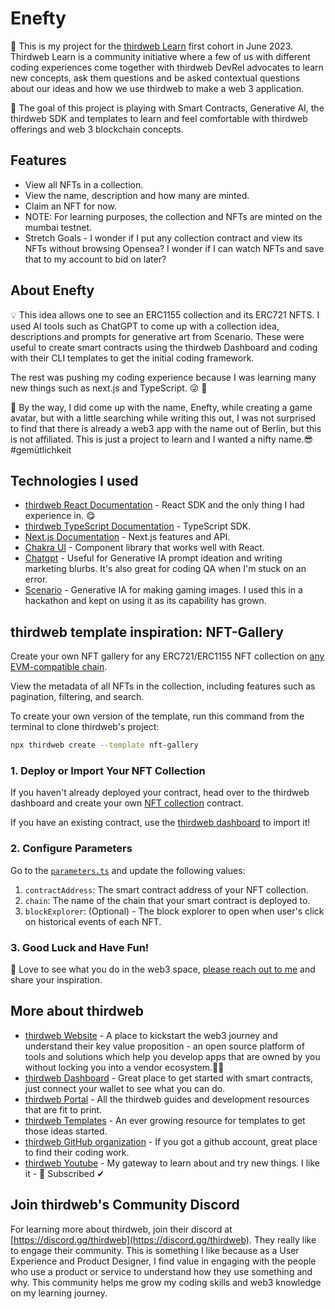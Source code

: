 # Enefty
🚀 This is my project for the [thirdweb Learn](https://thirdweb.com/learn) first cohort in June 2023. Thirdweb Learn is a community initiative where a few of us with different coding experiences come together with thirdweb DevRel advocates to learn new concepts, ask them questions and be asked contextual questions about our ideas and how we use thirdweb to make a web 3 application.

🎯 The goal of this project is playing with Smart Contracts, Generative AI, the thirdweb SDK and templates to learn and feel comfortable with thirdweb offerings and web 3 blockchain concepts.  

## Features

- View all NFTs in a collection.
- View the name, description and how many are minted.
- Claim an NFT for now.
- NOTE: For learning purposes, the collection and NFTs are minted on the mumbai testnet.
- Stretch Goals - I wonder if I put any collection contract and view its NFTs without browsing Opensea?
I wonder if I can watch NFTs and save that to my account to bid on later?

## About Enefty

💡 This idea allows one to see an ERC1155 collection and its ERC721 NFTS.  I used AI tools such as ChatGPT to come up with a collection idea, descriptions and prompts for generative art from Scenario. These were useful to create smart contracts using the thirdweb Dashboard and coding with their CLI templates to get the initial coding framework.

The rest was pushing my coding experience because I was learning many new things such as next.js and TypeScript. 😜 🦄

👀 By the way, I did come up with the name, Enefty, while creating a game avatar, but with a little searching while writing this out, I was not surprised to find that there is already a web3 app with the name out of Berlin, but this is not affiliated. This is just a project to learn and I wanted a nifty name.😎 #gemütlichkeit

## Technologies I used

- [thirdweb React Documentation](https://docs.thirdweb.com/react) - React SDK and the only thing I had experience in. 😋
- [thirdweb TypeScript Documentation](https://docs.thirdweb.com/typescript) - TypeScript SDK.
- [Next.js Documentation](https://nextjs.org/docs) - Next.js features and API.
- [Chakra UI](https://chakra-ui.com/) - Component library that works well with React.
- [Chatgpt](https://chat.openai.com/) - Useful for Generative IA prompt ideation and writing marketing blurbs.  It's also great for coding QA when I'm stuck on an error.
- [Scenario](https://www.scenario.com/) - Generative IA for making gaming images.  I used this in a hackathon and kept on using it as its capability has grown.

## thirdweb template inspiration: NFT-Gallery

Create your own NFT gallery for any ERC721/ERC1155 NFT collection on [any EVM-compatible chain](https://blog.thirdweb.com/any-contract-any-evm-chain/).

View the metadata of all NFTs in the collection, including features such as pagination, filtering, and search.

To create your own version of the template, run this command from the terminal to clone thirdweb's project:

```bash
npx thirdweb create --template nft-gallery
```
### 1. Deploy or Import Your NFT Collection

If you haven't already deployed your contract, head over to the thirdweb dashboard and create your own [NFT collection](https://thirdweb.com/thirdweb.eth/TokenERC721) contract.

If you have an existing contract, use the [thirdweb dashboard](https://thirdweb.com/dashboard) to import it!

### 2. Configure Parameters

Go to the [`parameters.ts`](/src/consts/parameters.ts) and update the following values:

1. `contractAddress`: The smart contract address of your NFT collection.
2.  `chain`: The name of the chain that your smart contract is deployed to.
3.  `blockExplorer`: (Optional) - The block explorer to open when user's click on historical events of each NFT.

### 3. Good Luck and Have Fun!

💜 Love to see what you do in the web3 space, [please reach out to me](https://linktr.ee/haunanipao) and share your inspiration.
## More about thirdweb

- [thirdweb Website](https://thirdweb.com/) - A place to kickstart the web3 journey and understand their key value proposition - an open source platform of tools and solutions which help you develop apps that are owned by you without locking you into a vendor ecosystem.🤟🏽
- [thirdweb Dashboard](https://thirdweb.com/dashboard) - Great place to get started with smart contracts, just connect your wallet to see what you can do.
- [thirdweb Portal](https://docs.thirdweb.com) - All the thirdweb guides and development resources that are fit to print.
- [thirdweb Templates](https://thirdweb.com/templates) - An ever growing resource for templates to get those ideas started.
- [thirdweb GitHub organization](https://github.com/thirdweb-dev) - If you got a github account, great place to find their coding work.
- [thirdweb Youtube](https://www.youtube.com/@thirdweb_) - My gateway to learn about and try new things. I like it - 🔔 Subscribed ✔

## Join thirdweb's Community Discord

For learning more about thirdweb, join their discord at [https://discord.gg/thirdweb](https://discord.gg/thirdweb). They really like to engage their community.  This is something I like because as a User Experience and Product Designer, I find value in engaging with the people who use a product or service to understand how they use something and why.  This community helps me grow my coding skills and web3 knowledge on my learning journey.
